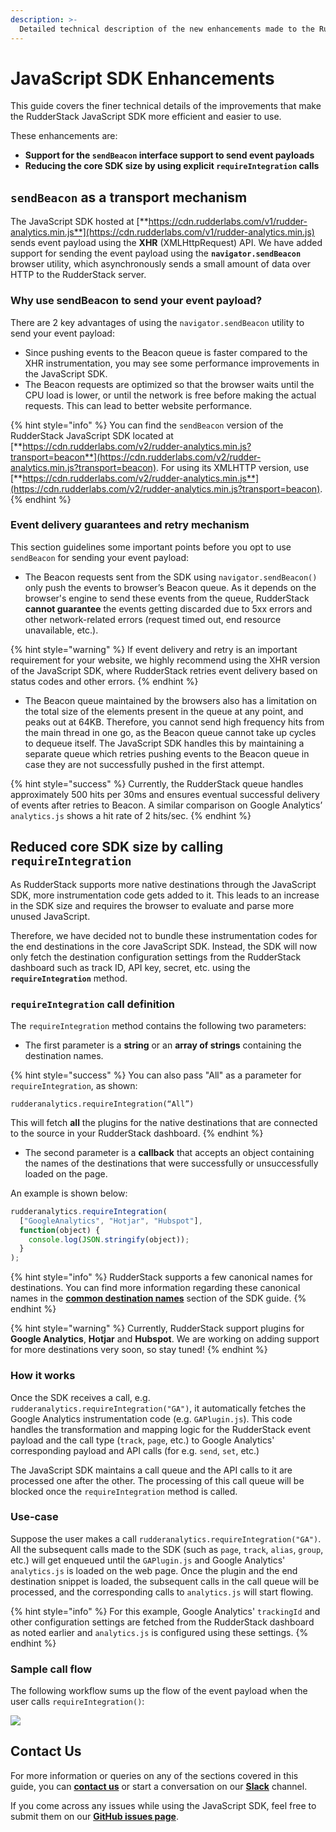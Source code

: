 ```yaml
---
description: >-
  Detailed technical description of the new enhancements made to the RudderStack JavaScript SDK
---
```


# JavaScript SDK Enhancements

This guide covers the finer technical details of the improvements that make the RudderStack JavaScript SDK more efficient and easier to use. 

These enhancements are:

- **Support for the `sendBeacon` interface support to send event payloads**
- **Reducing the core SDK size by using explicit `requireIntegration` calls**

## `sendBeacon` as a transport mechanism

The JavaScript SDK hosted at [**https://cdn.rudderlabs.com/v1/rudder-analytics.min.js**](https://cdn.rudderlabs.com/v1/rudder-analytics.min.js) sends event payload using the **XHR** \(XMLHttpRequest\) API. We have added support for sending the event payload using the **`navigator.sendBeacon`** browser utility, which asynchronously sends a small amount of data over HTTP to the RudderStack server.

### Why use sendBeacon to send your event payload?

There are 2 key advantages of using the `navigator.sendBeacon` utility to send your event payload:

- Since pushing events to the Beacon queue is faster compared to the XHR instrumentation, you may see some performance improvements in the JavaScript SDK.
- The Beacon requests are optimized so that the browser waits until the CPU load is lower, or until the network is free before making the actual requests. This can lead to better website performance.

{% hint style="info" %}
You can find the `sendBeacon` version of the RudderStack JavaScript SDK located at [**https://cdn.rudderlabs.com/v2/rudder-analytics.min.js?transport=beacon**](https://cdn.rudderlabs.com/v2/rudder-analytics.min.js?transport=beacon). For using its XMLHTTP version, use [**https://cdn.rudderlabs.com/v2/rudder-analytics.min.js**](https://cdn.rudderlabs.com/v2/rudder-analytics.min.js?transport=beacon).
{% endhint %}

### Event delivery guarantees and retry mechanism

This section guidelines some important points before you opt to use `sendBeacon` for sending your event payload:

- The Beacon requests sent from the SDK using `navigator.sendBeacon()` only push the events to browser’s Beacon queue. As it depends on the browser's engine to send these events from the queue, RudderStack **cannot guarantee** the events getting discarded due to 5xx errors and other network-related errors \(request timed out, end resource unavailable, etc.\).

{% hint style="warning" %}
If event delivery and retry is an important requirement for your website, we highly recommend using the XHR version of the JavaScript SDK, where RudderStack retries event delivery based on status codes and other errors.
{% endhint %}

- The Beacon queue maintained by the browsers also has a limitation on the total size of the elements present in the queue at any point, and peaks out at 64KB. Therefore, you cannot send high frequency hits from the main thread in one go, as the Beacon queue cannot take up cycles to dequeue itself. The JavaScript SDK handles this by maintaining a separate queue which retries pushing events to the Beacon queue in case they are not successfully pushed in the first attempt. 

{% hint style="success" %}
Currently, the RudderStack queue handles approximately 500 hits per 30ms and ensures eventual successful delivery of events after retries to Beacon. A similar comparison on Google Analytics’ `analytics.js` shows a hit rate of 2 hits/sec.
{% endhint %}

## Reduced core SDK size by calling `requireIntegration`

As RudderStack supports more native destinations through the JavaScript SDK, more instrumentation code gets added to it. This leads to an increase in the SDK size and requires the browser to evaluate and parse more unused JavaScript.

Therefore, we have decided not to bundle these instrumentation codes for the end destinations in the core JavaScript SDK. Instead, the SDK will now only fetch the destination configuration settings from the RudderStack dashboard such as track ID, API key, secret, etc. using the **`requireIntegration`** method.

### `requireIntegration` call definition

The `requireIntegration` method contains the following two parameters:

- The first parameter is a **string** or an **array of strings** containing the destination names.

{% hint style="success" %}
You can also pass "All" as a parameter for `requireIntegration`, as shown: 

`rudderanalytics.requireIntegration(“All”)` 

This will fetch **all** the plugins for the native destinations that are connected to the source in your RudderStack dashboard.
{% endhint %}

- The second parameter is a **callback** that accepts an object containing the names of the destinations that were successfully or unsuccessfully loaded on the page.

An example is shown below:

```javascript
rudderanalytics.requireIntegration(
  ["GoogleAnalytics", "Hotjar", "Hubspot"],
  function(object) {
    console.log(JSON.stringify(object));
  }
);
```

{% hint style="info" %}
RudderStack supports a few canonical names for destinations. You can find more information regarding these canonical names in the [**common destination names**](https://docs.rudderstack.com/rudderstack-sdk-integration-guides/rudderstack-javascript-sdk#common-destination-names) section of the SDK guide.
{% endhint %}

{% hint style="warning" %}
Currently, RudderStack support plugins for **Google Analytics**, **Hotjar** and **Hubspot**. We are working on adding support for more destinations very soon, so stay tuned!
{% endhint %}

### How it works

Once the SDK receives a call, e.g. `rudderanalytics.requireIntegration("GA")`, it automatically fetches the Google Analytics instrumentation code \(e.g. `GAPlugin.js`\). This code handles the transformation and mapping logic for the RudderStack event payload and the call type \(`track`, `page`, etc.\) to Google Analytics' corresponding payload and API calls \(for e.g. `send`, `set`, etc.\)

The JavaScript SDK maintains a call queue and the API calls to it are processed one after the other. The processing of this call queue will be blocked once the `requireIntegration` method is called.

### Use-case

Suppose the user makes a call `rudderanalytics.requireIntegration("GA")`. All the subsequent calls made to the SDK \(such as `page`, `track`, `alias`, `group`, etc.\) will get enqueued until the `GAPlugin.js` and Google Analytics' `analytics.js` is loaded on the web page. Once the plugin and the end destination snippet is loaded, the subsequent calls in the call queue will be processed, and the corresponding calls to `analytics.js` will start flowing.

{% hint style="info" %}
For this example, Google Analytics' `trackingId` and other configuration settings are fetched from the RudderStack dashboard as noted earlier and `analytics.js` is configured using these settings.
{% endhint %}

### Sample call flow

The following workflow sums up the flow of the event payload when the user calls `requireIntegration()`:

![](https://user-images.githubusercontent.com/59817155/134640405-004dcb27-b100-47e2-8bef-16fbaf42051e.png)

## Contact Us

For more information or queries on any of the sections covered in this guide, you can [**contact us**](mailto:%20docs@rudderstack.com) or start a conversation on our [**Slack**](https://resources.rudderstack.com/join-rudderstack-slack) channel.

If you come across any issues while using the JavaScript SDK, feel free to submit them on our [**GitHub issues page**](https://github.com/rudderlabs/rudder-sdk-js/issues).
